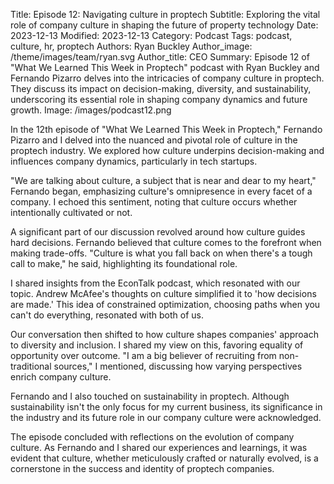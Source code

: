 Title: Episode 12: Navigating culture in proptech
Subtitle: Exploring the vital role of company culture in shaping the future of property technology
Date: 2023-12-13
Modified: 2023-12-13
Category: Podcast
Tags: podcast, culture, hr, proptech
Authors: Ryan Buckley
Author_image: /theme/images/team/ryan.svg
Author_title: CEO
Summary: Episode 12 of "What We Learned This Week in Proptech" podcast with Ryan Buckley and Fernando Pizarro delves into the intricacies of company culture in proptech. They discuss its impact on decision-making, diversity, and sustainability, underscoring its essential role in shaping company dynamics and future growth.
Image: /images/podcast12.png


In the 12th episode of "What We Learned This Week in Proptech," Fernando Pizarro and I delved into the nuanced and pivotal role of culture in the proptech industry. We explored how culture underpins decision-making and influences company dynamics, particularly in tech startups.

"We are talking about culture, a subject that is near and dear to my heart," Fernando began, emphasizing culture's omnipresence in every facet of a company. I echoed this sentiment, noting that culture occurs whether intentionally cultivated or not.

A significant part of our discussion revolved around how culture guides hard decisions. Fernando believed that culture comes to the forefront when making trade-offs. "Culture is what you fall back on when there's a tough call to make," he said, highlighting its foundational role.

I shared insights from the EconTalk podcast, which resonated with our topic. Andrew McAfee's thoughts on culture simplified it to 'how decisions are made.' This idea of constrained optimization, choosing paths when you can't do everything, resonated with both of us.

Our conversation then shifted to how culture shapes companies' approach to diversity and inclusion. I shared my  view on this, favoring equality of opportunity over outcome. "I am a big believer of recruiting from non-traditional sources," I mentioned, discussing how varying perspectives enrich company culture.

Fernando and I also touched on sustainability in proptech. Although sustainability isn't the only focus for my current business, its significance in the industry and its future role in our company culture were acknowledged.

The episode concluded with reflections on the evolution of company culture. As Fernando and I shared our experiences and learnings, it was evident that culture, whether meticulously crafted or naturally evolved, is a cornerstone in the success and identity of proptech companies.